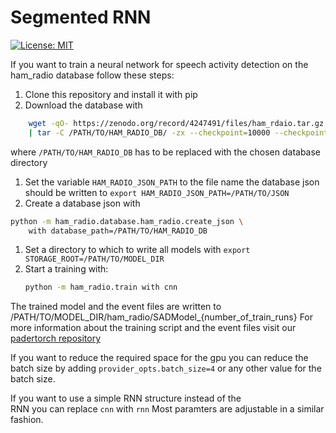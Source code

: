 # Segmented RNN

[![License: MIT](https://img.shields.io/badge/License-MIT-blue.svg)](https://github.com/fgnt/lazy_dataset/blob/master/LICENSE)

If you want to train a neural network for speech activity detection 
on the ham_radio database follow these steps:
1. Clone this repository and install it with pip
1. Download the database with 
```bash
    wget -qO- https://zenodo.org/record/4247491/files/ham_rdaio.tar.gz.parta{a,b,c,d,e} \
	| tar -C /PATH/TO/HAM_RADIO_DB/ -zx --checkpoint=10000 --checkpoint-action=echo="%u/5530000 %c"
``` 
where `/PATH/TO/HAM_RADIO_DB` has to be replaced with the chosen 
database directory
1. Set the variable ```HAM_RADIO_JSON_PATH``` to the file name the database json
should be written to
    ```export HAM_RADIO_JSON_PATH=/PATH/TO/JSON```
1. Create a database json with
```bash
python -m ham_radio.database.ham_radio.create_json \
    with database_path=/PATH/TO/HAM_RADIO_DB
```
1. Set a directory to which to write all models with
    ```export STORAGE_ROOT=/PATH/TO/MODEL_DIR```
1. Start a training with:
    ```bash
    python -m ham_radio.train with cnn
    ``` 
 The trained model and the event files are written to 
 /PATH/TO/MODEL_DIR/ham_radio/SADModel_{number_of_train_runs}
 For more information about the training script and the event files visit 
 our [padertorch repository](https://github.com/fgnt/padertorch)
 
 If you want to reduce the required space for the gpu you can reduce 
 the batch size by adding ```provider_opts.batch_size=4``` or any other 
 value for the batch size.
   
 If you want to use a simple RNN structure instead of the  
 RNN you can replace ```cnn```  with ```rnn```
 Most paramters are adjustable in a similar fashion.
